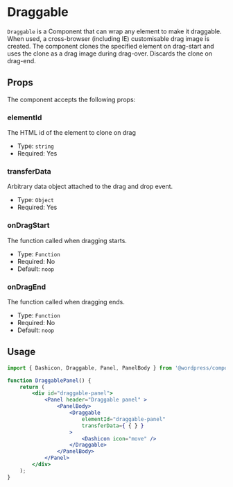 # Draggable

`Draggable` is a Component that can wrap any element to make it draggable. When used, a cross-browser (including IE) customisable drag image is created. The component clones the specified element on drag-start and uses the clone as a drag image during drag-over. Discards the clone on drag-end.

## Props

The component accepts the following props:

### elementId

The HTML id of the element to clone on drag

- Type: `string`
- Required: Yes

### transferData

Arbitrary data object attached to the drag and drop event.

- Type: `Object`
- Required: Yes

### onDragStart

The function called when dragging starts.

- Type: `Function`
- Required: No
- Default: `noop`

### onDragEnd

The function called when dragging ends.

- Type: `Function`
- Required: No
- Default: `noop`

## Usage

```jsx
import { Dashicon, Draggable, Panel, PanelBody } from '@wordpress/components';

function DraggablePanel() {
	return (
		<div id="draggable-panel">
			<Panel header="Draggable panel" >
				<PanelBody>
					<Draggable
						elementId="draggable-panel"
						transferData={ { } }
					>
						<Dashicon icon="move" />
					</Draggable>
				</PanelBody>
			</Panel>
		</div>
	);
}
```
